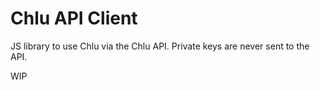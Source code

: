 # Chlu API Client

JS library to use Chlu via the Chlu API. Private keys are never sent to the API.

WIP
